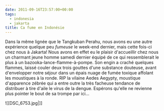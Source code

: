 ```yaml
---
date: 2011-09-16T23:57:00+00:00
tags:
  - indonesia
  - jakarta
title: Ca fume en Indonésie
---
```


Dans la même lignée que le Tangkuban Perahu, nous avons eu une autre expérience quelque peu *fumeuse* le week-end dernier, mais cette fois-ci chez nous à Jakarta! Nous avons en effet eu le plaisir d'accueillir chez nous un charmant jeune homme samedi dernier équipé de ce qui ressemblerait le plus à un bazooka-lance-flamme-à-pompe. Son engin a craché quelques flammes, laissé couler deux trois gouttes d'une substance douteuse, avant d'envelopper notre séjour dans un épais nuage de fumée toxique affolant les moustiques à la ronde. RIP la vilaine Aedes Aegypty, moustique d'apparence zébrée qui a entre outre la très facheuse tendance de distribuer à tire d'aile le virus de la dengue. Espérons qu'elle ne revienne plus pointer le bout de sa trompe par ici...

![[DSC_6753.jpg|]]